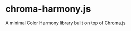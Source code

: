 # chroma-harmony.js
A minimal Color Harmony library built on top of [Chroma.js](https://www.npmjs.com/package/chroma-js)
